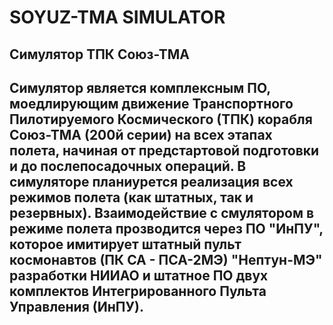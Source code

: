 # SOYUZ-TMA SIMULATOR
Симулятор ТПК Союз-ТМА
------------------------------
Симулятор является комплексным ПО, моедлирующим движение Транспортного Пилотируемого Космического (ТПК) корабля Союз-ТМА (200й серии) на всех этапах полета, начиная от предстартовой подготовки и до послепосадочных операций. В симуляторе планиурется реализация всех режимов полета (как штатных, так и резервных). Взаимодействие с смулятором в режиме полета прозводится через ПО "ИнПУ", которое имитирует штатный пульт космонавтов (ПК СА - ПСА-2МЭ) "Нептун-МЭ" разработки НИИАО и штатное ПО двух комплектов Интегрированного Пульта Управления (ИнПУ).
------------------------------
